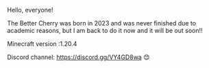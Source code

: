 Hello, everyone!

The Better Cherry was born in 2023 and was never finished due to academic reasons, but I am back to do it now and it will be out soon!!

Minecraft version :1.20.4

Discord channel: https://discord.gg/VY4GD8wa 😊
